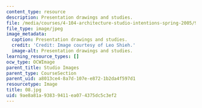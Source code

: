 ```yaml
---
content_type: resource
description: Presentation drawings and studies.
file: /media/courses/4-104-architecture-studio-intentions-spring-2005/9ae8a81a93839411ea074375dc5c3ef2_08.jpg
file_type: image/jpeg
image_metadata:
  caption: Presentation drawings and studies.
  credit: 'Credit: Image courtesy of Leo Shieh.'
  image-alt: Presentation drawings and studies.
learning_resource_types: []
ocw_type: OCWImage
parent_title: Studio Images
parent_type: CourseSection
parent_uid: a8013ce4-8a7d-107e-e872-1b2da4f597d1
resourcetype: Image
title: 08.jpg
uid: 9ae8a81a-9383-9411-ea07-4375dc5c3ef2
---
```

